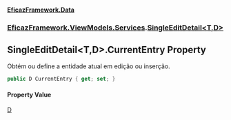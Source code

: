 #### [EficazFramework.Data](EficazFrameworkData.md 'EficazFramework Data')
### [EficazFramework.ViewModels.Services](EficazFrameworkData.md#EficazFramework_ViewModels_Services 'EficazFramework.ViewModels.Services').[SingleEditDetail&lt;T,D&gt;](SingleEditDetail_T_D_.md 'EficazFramework.ViewModels.Services.SingleEditDetail&lt;T,D&gt;')
## SingleEditDetail&lt;T,D&gt;.CurrentEntry Property
Obtém ou define a entidade atual em edição ou inserção.  
```csharp
public D CurrentEntry { get; set; }
```
#### Property Value
[D](SingleEditDetail_T_D_.md#EficazFramework_ViewModels_Services_SingleEditDetail_T_D__D 'EficazFramework.ViewModels.Services.SingleEditDetail&lt;T,D&gt;.D')
